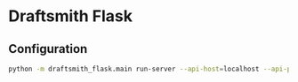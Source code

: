 # Draftsmith Flask

## Configuration


```bash
python -m draftsmith_flask.main run-server --api-host=localhost --api-port=37238
```
